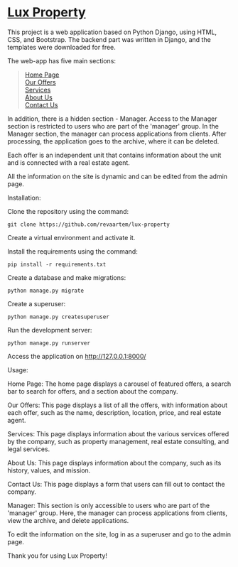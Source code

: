 # [Lux Property](https://jellyfish-app-69zdh.ondigitalocean.app/)

This project is a web application based on Python Django, using HTML, CSS, and Bootstrap. The backend part was written in Django, and the templates were downloaded for free.

The web-app has five main sections:
> [Home Page](https://jellyfish-app-69zdh.ondigitalocean.app/) <br>
> [Our Offers](https://jellyfish-app-69zdh.ondigitalocean.app/property/menu/) <br>
> [Services](https://jellyfish-app-69zdh.ondigitalocean.app/services/) <br>
> [About Us](https://jellyfish-app-69zdh.ondigitalocean.app/about/) <br>
> [Contact Us](https://jellyfish-app-69zdh.ondigitalocean.app/contact/) <br>

In addition, there is a hidden section - Manager. Access to the Manager section is restricted to users who are part of the 'manager' group. In the Manager section, the manager can process applications from clients. After processing, the application goes to the archive, where it can be deleted.

Each offer is an independent unit that contains information about the unit and is connected with a real estate agent.

All the information on the site is dynamic and can be edited from the admin page.

Installation:

Clone the repository using the command:
```
git clone https://github.com/revaartem/lux-property
```

Create a virtual environment and activate it.

Install the requirements using the command:
```
pip install -r requirements.txt
```

Create a database and make migrations:
```
python manage.py migrate
```

Create a superuser:
```
python manage.py createsuperuser
```

Run the development server:
```
python manage.py runserver
```

Access the application on http://127.0.0.1:8000/

Usage:

Home Page: The home page displays a carousel of featured offers, a search bar to search for offers, and a section about the company.

Our Offers: This page displays a list of all the offers, with information about each offer, such as the name, description, location, price, and real estate agent.

Services: This page displays information about the various services offered by the company, such as property management, real estate consulting, and legal services.

About Us: This page displays information about the company, such as its history, values, and mission.

Contact Us: This page displays a form that users can fill out to contact the company.

Manager: This section is only accessible to users who are part of the 'manager' group. Here, the manager can process applications from clients, view the archive, and delete applications.

To edit the information on the site, log in as a superuser and go to the admin page.

Thank you for using Lux Property!
